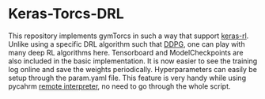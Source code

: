 # Keras-Torcs-DRL

This repository implements gymTorcs in such a way that support [keras-rl](https://github.com/keras-rl/keras-rl).
Unlike using a specific DRL algorithm such that [DDPG](https://github.com/yanpanlau/DDPG-Keras-Torcs), one can play with many deep RL algorithms here. Tensorboard and ModelCheckpoints are also included in the basic implementation. It is now easier to see the training log online and save the weights periodically. Hyperparameters can easily be setup through the param.yaml file. This feature is very handy while using pycahrm [remote interpreter](https://www.jetbrains.com/help/pycharm/configuring-remote-interpreters-via-ssh.html), no need to go through the whole script.
